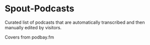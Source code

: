 # Spout-Podcasts

Curated list of podcasts that are automatically transcribed and then manually edited by visitors.

Covers from podbay.fm